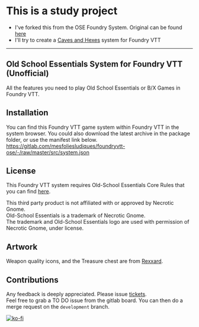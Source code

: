 # This is a study project

- I've forked this from the OSE Foundry System. Original can be found [here](https://gitlab.com/mesfoliesludiques/foundryvtt-ose)
- I'll try to create a [Caves and Hexes](https://cavesandhexes.com) system for Foundry VTT

___

## Old School Essentials System for Foundry VTT (Unofficial)
All the features you need to play Old School Essentials or B/X Games in Foundry VTT.

## Installation
You can find this Foundry VTT game system within Foundry VTT in the system browser. You could also download the latest archive in the package folder, or use the manifest link below.\
https://gitlab.com/mesfoliesludiques/foundryvtt-ose/-/raw/master/src/system.json

## License
This Foundry VTT system requires Old-School Essentials Core Rules that you can find [here](https://necroticgnome.com).

This third party product is not affiliated with or approved by Necrotic Gnome. \
Old-School Essentials is a trademark of Necrotic Gnome.\
The trademark and Old-School Essentials logo are used with permission of Necrotic Gnome, under license.

## Artwork
Weapon quality icons, and the Treasure chest are from [Rexxard](https://assetstore.unity.com/packages/2d/gui/icons/flat-skills-icons-82713).

## Contributions
Any feedback is deeply appreciated. Please issue [tickets](https://gitlab.com/mesfoliesludiques/foundryvtt-ose/-/boards).\
Feel free to grab a TO DO issue from the gitlab board. You can then do a merge request on the `development` branch.

[![ko-fi](https://www.ko-fi.com/img/githubbutton_sm.svg)](https://ko-fi.com/H2H21WMKA)
